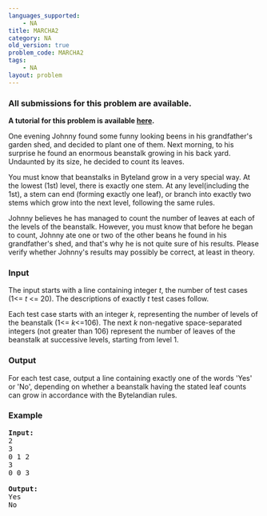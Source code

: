 ```yaml
---
languages_supported:
    - NA
title: MARCHA2
category: NA
old_version: true
problem_code: MARCHA2
tags:
    - NA
layout: problem
---
```

###  All submissions for this problem are available. 

**A tutorial for this problem is available [here](/wiki/tutorial-johnny-and-bean-stalk "here").**

One evening Johnny found some funny looking beens in his grandfather's garden shed, and decided to plant one of them. Next morning, to his surprise he found an enormous beanstalk growing in his back yard. Undaunted by its size, he decided to count its leaves.

You must know that beanstalks in Byteland grow in a very special way. At the lowest (1st) level, there is exactly one stem. At any level(including the 1st), a stem can end (forming exactly one leaf), or branch into exactly two stems which grow into the next level, following the same rules.

Johnny believes he has managed to count the number of leaves at each of the levels of the beanstalk. However, you must know that before he began to count, Johnny ate one or two of the other beans he found in his grandfather's shed, and that's why he is not quite sure of his results. Please verify whether Johnny's results may possibly be correct, at least in theory.

### Input

The input starts with a line containing integer *t*, the number of test cases (1<= *t* <= 20). The descriptions of exactly *t* test cases follow.

Each test case starts with an integer *k*, representing the number of levels of the beanstalk (1<= *k*<=106). The next *k* non-negative space-separated integers (not greater than 106) represent the number of leaves of the beanstalk at successive levels, starting from level 1.

### Output

For each test case, output a line containing exactly one of the words 'Yes' or 'No', depending on whether a beanstalk having the stated leaf counts can grow in accordance with the Bytelandian rules.

### Example

<pre><b>Input:</b>
2
3
0 1 2
3
0 0 3

<b>Output:</b>
Yes
No
</pre>